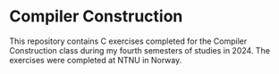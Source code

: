 # Compiler Construction 

This repository contains C exercises completed for the Compiler Construction class during my fourth semesters of studies in 2024. The exercises were completed at NTNU in Norway.